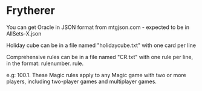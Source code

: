 # Frytherer

You can get Oracle in JSON format from mtgjson.com - expected to be in AllSets-X.json

Holiday cube can be in a file named "holidaycube.txt" with one card per line

Comprehensive rules can be in a file named "CR.txt" with one rule per line, in the format: rulenumber. rule.

e.g:
	100.1. These Magic rules apply to any Magic game with two or more players, including two-player games and multiplayer games.
